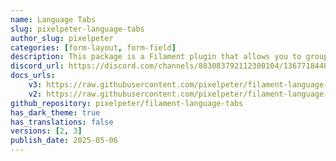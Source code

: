 ```yaml
---
name: Language Tabs
slug: pixelpeter-language-tabs
author_slug: pixelpeter
categories: [form-layout, form-field]
description: This package is a Filament plugin that allows you to group multilingual fields into tabs. It can be configured which languages are required to be filled out.
discord_url: https://discord.com/channels/883083792112300104/1367718448863514706
docs_urls: 
    v3: https://raw.githubusercontent.com/pixelpeter/filament-language-tabs/refs/heads/main/README.md
    v2: https://raw.githubusercontent.com/pixelpeter/filament-language-tabs/refs/heads/v1.x/README.md
github_repository: pixelpeter/filament-language-tabs
has_dark_theme: true
has_translations: false
versions: [2, 3]
publish_date: 2025-05-06
---
```

